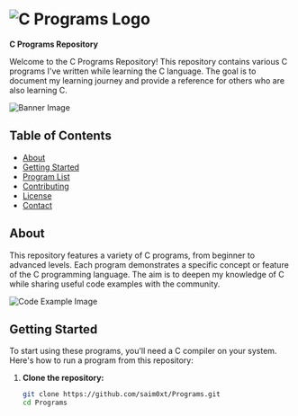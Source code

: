 # ![C Programs Logo](https://via.placeholder.com/150)  
**C Programs Repository**  

Welcome to the C Programs Repository! This repository contains various C programs I've written while learning the C language. The goal is to document my learning journey and provide a reference for others who are also learning C.

![Banner Image](https://via.placeholder.com/800x200)

## Table of Contents

- [About](#about)
- [Getting Started](#getting-started)
- [Program List](#program-list)
- [Contributing](#contributing)
- [License](#license)
- [Contact](#contact)

## About

This repository features a variety of C programs, from beginner to advanced levels. Each program demonstrates a specific concept or feature of the C programming language. The aim is to deepen my knowledge of C while sharing useful code examples with the community.

![Code Example Image](https://via.placeholder.com/400x250)

## Getting Started

To start using these programs, you'll need a C compiler on your system. Here's how to run a program from this repository:

1. **Clone the repository:**

   ```bash
   git clone https://github.com/saim0xt/Programs.git
   cd Programs
